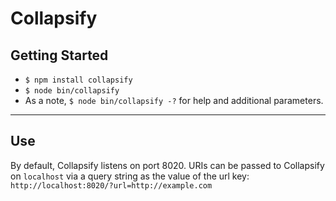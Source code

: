 # Collapsify

## Getting Started
* `$ npm install collapsify`
* `$ node bin/collapsify`
* As a note, `$ node bin/collapsify -?` for help and additional parameters.

---

## Use
By default, Collapsify listens on port 8020. URIs can be passed to Collapsify on `localhost` via a query string as the value of the url key:
`http://localhost:8020/?url=http://example.com`
